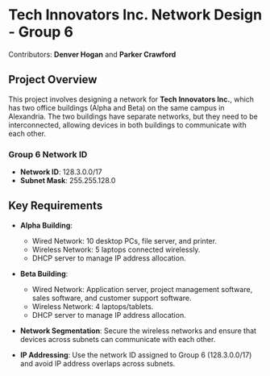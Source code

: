 # Tech Innovators Inc. Network Design - Group 6
Contributors: **Denver Hogan** and **Parker Crawford** 

## Project Overview

This project involves designing a network for **Tech Innovators Inc.**, which has two office buildings (Alpha and Beta) on the same campus in Alexandria. The two buildings have separate networks, but they need to be interconnected, allowing devices in both buildings to communicate with each other.

### Group 6 Network ID

- **Network ID**: 128.3.0.0/17
- **Subnet Mask**: 255.255.128.0

## Key Requirements

- **Alpha Building**:
  - Wired Network: 10 desktop PCs, file server, and printer.
  - Wireless Network: 5 laptops connected wirelessly.
  - DHCP server to manage IP address allocation.
  
- **Beta Building**:
  - Wired Network: Application server, project management software, sales software, and customer support software.
  - Wireless Network: 4 laptops/tablets.
  - DHCP server to manage IP address allocation.

- **Network Segmentation**: Secure the wireless networks and ensure that devices across subnets can communicate with each other.

- **IP Addressing**: Use the network ID assigned to Group 6 (128.3.0.0/17) and avoid IP address overlaps across subnets.
